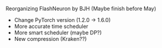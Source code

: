 Reorganizing FlashNeuron by BJH (Maybe finish before May)
- Change PyTorch version (1.2.0 -> 1.6.0)
- More accurate time scheduler
- More smart scheduler (maybe DP?)
- New compression (Kraken??)
